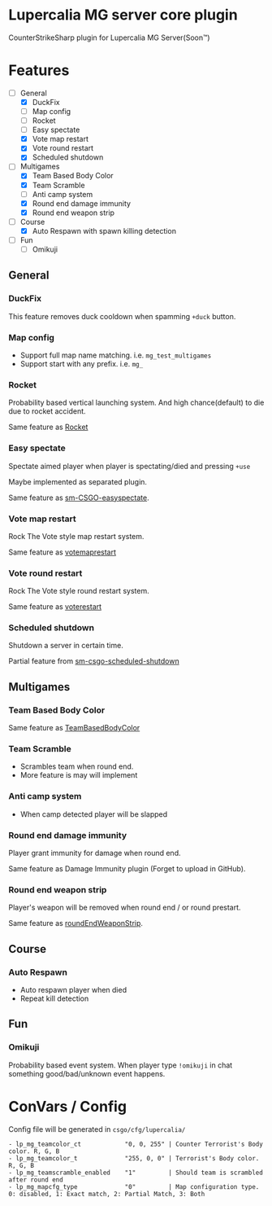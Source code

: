 # Lupercalia MG server core plugin

CounterStrikeSharp plugin for Lupercalia MG Server(Soon™)

# Features


- [ ] General
  - [x] DuckFix
  - [ ] Map config
  - [ ] Rocket
  - [ ] Easy spectate 
  - [x] Vote map restart
  - [x] Vote round restart
  - [x] Scheduled shutdown
- [ ] Multigames
  - [x] Team Based Body Color
  - [x] Team Scramble
  - [ ] Anti camp system
  - [x] Round end damage immunity 
  - [x] Round end weapon strip
- [ ] Course
  - [x] Auto Respawn with spawn killing detection
- [ ] Fun
  - [ ] Omikuji

## General

### DuckFix

This feature removes duck cooldown when spamming `+duck` button.

### Map config

- Support full map name matching. i.e. `mg_test_multigames`
- Support start with any prefix. i.e. `mg_`


### Rocket

Probability based vertical launching system. And high chance(default) to die due to rocket accident.

Same feature as [Rocket](https://github.com/faketuna/sm-csgo-rocket)

### Easy spectate

Spectate aimed player when player is spectating/died and pressing `+use`

Maybe implemented as separated plugin.

Same feature as [sm-CSGO-easyspectate](https://github.com/faketuna/sm-CSGO-easyspectate). 

### Vote map restart

Rock The Vote style map restart system.

Same feature as [votemaprestart](https://github.com/faketuna/sm-CSGO-votemaprestart)

### Vote round restart

Rock The Vote style round restart system.

Same feature as [voterestart](https://github.com/faketuna/sm-CSGO-voterestart)

### Scheduled shutdown

Shutdown a server in certain time.

Partial feature from [sm-csgo-scheduled-shutdown](https://github.com/faketuna/sm-csgo-scheduled-shutdown)

## Multigames

### Team Based Body Color

Same feature as [TeamBasedBodyColor](https://github.com/faketuna/TeamBasedBodyColor)

### Team Scramble

- Scrambles team when round end.
- More feature is may will implement

### Anti camp system

- When camp detected player will be slapped

### Round end damage immunity

Player grant immunity for damage when round end.

Same feature as Damage Immunity plugin (Forget to upload in GitHub).

### Round end weapon strip

Player's weapon will be removed when round end / or round prestart.

Same feature as [roundEndWeaponStrip](https://github.com/faketuna/roundEndWeaponStrip).

## Course

### Auto Respawn

- Auto respawn player when died
- Repeat kill detection

## Fun

### Omikuji

Probability based event system. When player type `!omikuji` in chat something good/bad/unknown event happens.

# ConVars / Config

Config file will be generated in `csgo/cfg/lupercalia/`

```
- lp_mg_teamcolor_ct            "0, 0, 255" | Counter Terrorist's Body color. R, G, B
- lp_mg_teamcolor_t             "255, 0, 0" | Terrorist's Body color. R, G, B
- lp_mg_teamscramble_enabled    "1"         | Should team is scrambled after round end
- lp_mg_mapcfg_type             "0"         | Map configuration type. 0: disabled, 1: Exact match, 2: Partial Match, 3: Both
```